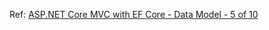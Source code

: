 Ref: [ASP.NET Core MVC with EF Core - Data Model - 5 of 10](https://docs.microsoft.com/en-us/aspnet/core/data/ef-mvc/complex-data-model?view=aspnetcore-2.1)